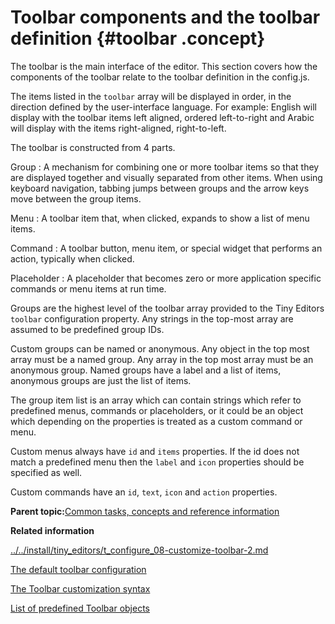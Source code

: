 # Toolbar components and the toolbar definition {#toolbar .concept}

The toolbar is the main interface of the editor. This section covers how the components of the toolbar relate to the toolbar definition in the config.js.

The items listed in the `toolbar` array will be displayed in order, in the direction defined by the user-interface language. For example: English will display with the toolbar items left aligned, ordered left-to-right and Arabic will display with the items right-aligned, right-to-left.

The toolbar is constructed from 4 parts.

Group
:   A mechanism for combining one or more toolbar items so that they are displayed together and visually separated from other items. When using keyboard navigation, tabbing jumps between groups and the arrow keys move between the group items.

Menu
:   A toolbar item that, when clicked, expands to show a list of menu items.

Command
:   A toolbar button, menu item, or special widget that performs an action, typically when clicked.

Placeholder
:   A placeholder that becomes zero or more application specific commands or menu items at run time.

Groups are the highest level of the toolbar array provided to the Tiny Editors `toolbar` configuration property. Any strings in the top-most array are assumed to be predefined group IDs.

Custom groups can be named or anonymous. Any object in the top most array must be a named group. Any array in the top most array must be an anonymous group. Named groups have a label and a list of items, anonymous groups are just the list of items.

The group item list is an array which can contain strings which refer to predefined menus, commands or placeholders, or it could be an object which depending on the properties is treated as a custom command or menu.

Custom menus always have `id` and `items` properties. If the id does not match a predefined menu then the `label` and `icon` properties should be specified as well.

Custom commands have an `id`, `text`, `icon` and `action` properties.

**Parent topic:**[Common tasks, concepts and reference information](../../install/tiny_editors/r_appendix.md)

**Related information**  


[../../install/tiny\_editors/t\_configure\_08-customize-toolbar-2.md](../../install/tiny_editors/t_configure_08-customize-toolbar-2.md)

[The default toolbar configuration](../../install/tiny_editors/r_toolbar-default.md)

[The Toolbar customization syntax](../../install/tiny_editors/r_toolbar-syntax.md)

[List of predefined Toolbar objects](../../install/tiny_editors/r_toolbar-predefined-identifiers.md)

